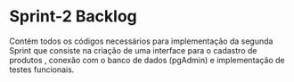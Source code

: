 # Sprint-2 Backlog
Contém todos os códigos necessários para implementação da segunda Sprint que consiste na criação de uma interface para o cadastro de produtos , conexão com o banco de dados (pgAdmin) e implementação de testes funcionais.
